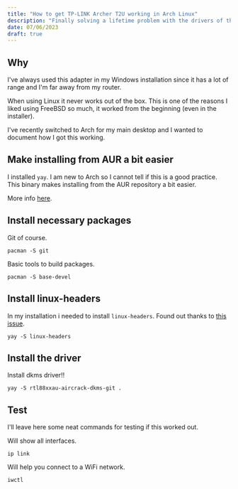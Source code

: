```yaml
---
title: "How to get TP-LINK Archer T2U working in Arch Linux"
description: "Finally solving a lifetime problem with the drivers of this adapter."
date: 07/06/2023
draft: true
---
```


## Why

I've always used this adapter in my Windows installation since it has a lot of range and I'm far away from my router.

When using Linux it never works out of the box. This is one of the reasons I liked using FreeBSD so much, it worked from the beginning (even in the installer).

I've recently switched to Arch for my main desktop and I wanted to document how I got this working.

## Make installing from AUR a bit easier

I installed `yay`. I am new to Arch so I cannot tell if this is a good practice. This binary makes installing from the AUR repository a bit easier.

More info [here](https://github.com/Jguer/yay).

## Install necessary packages

Git of course.
```
pacman -S git
```

Basic tools to build packages.
```
pacman -S base-devel
```

## Install linux-headers

In my installation i needed to install `linux-headers`. Found out thanks to [this issue](https://github.com/RinCat/RTL88x2BU-Linux-Driver/issues/34).

```
yay -S linux-headers
```

## Install the driver

Install dkms driver!!
```
yay -S rtl88xxau-aircrack-dkms-git .
```

## Test

I'll leave here some neat commands for testing if this worked out.

Will show all interfaces.
```
ip link
```

Will help you connect to a WiFi network.
```
iwctl
```
